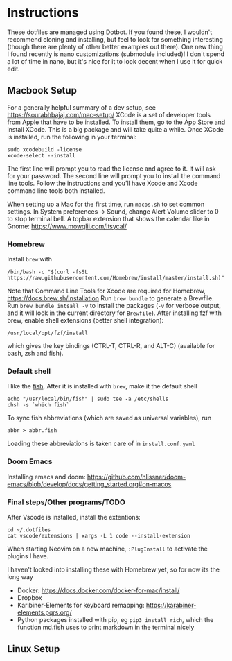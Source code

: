 # Instructions
These dotfiles are managed using Dotbot.
If you found these, I wouldn't recommend cloning and installing, but feel to look
for something interesting (though there are plenty of other better examples out there).
One new thing I found recently is nano customizations (submodule included)!
I don't spend a lot of time in nano, but it's nice for it to look decent when I use
it for quick edit.

## Macbook Setup
For a generally helpful summary of a dev setup, see <https://sourabhbajaj.com/mac-setup/>
XCode is a set of developer tools from Apple that have to be installed.
To install them, go to the App Store and install XCode. This is a big package and
will take quite a while.
Once XCode is installed, run the following in your terminal:
```shell
sudo xcodebuild -license
xcode-select --install
```
The first line will prompt you to read the license and agree to it.
It will ask for your password.
The second line will prompt you to install the command line tools.
Follow the instructions and you’ll have Xcode and Xcode command line tools both
installed.

When setting up a Mac for the first time, run `macos.sh` to set common settings.
In System preferences -> Sound, change Alert Volume slider to 0 to stop terminal bell.
A topbar extension that shows the calendar like in Gnome: <https://www.mowglii.com/itsycal/>

### Homebrew
Install `brew` with
```shell
/bin/bash -c "$(curl -fsSL https://raw.githubusercontent.com/Homebrew/install/master/install.sh)"
```
Note that Command Line Tools for Xcode are required for Homebrew,
<https://docs.brew.sh/Installation>
Run `brew bundle` to generate a Brewfile.
Run `brew bundle intsall -v` to install the packages (`-v` for verbose output,
and it will look in the current directory for `Brewfile`).
After installing fzf with brew, enable shell extensions (better shell integration):
```shell
/usr/local/opt/fzf/install
```
which gives the key bindings (CTRL-T, CTRL-R, and ALT-C) (available for bash, zsh and fish).

### Default shell
I like the [fish](https://fishshell.com/).  After it is installed with `brew`,
make it the default shell
```shell
echo "/usr/local/bin/fish" | sudo tee -a /etc/shells
chsh -s `which fish`
```
To sync fish abbreviations (which are saved as universal variables),
run 
```shell
abbr > abbr.fish
```
Loading these abbreviations is taken care of in `install.conf.yaml`

### Doom Emacs
Installing emacs and doom:
<https://github.com/hlissner/doom-emacs/blob/develop/docs/getting_started.org#on-macos>

### Final steps/Other programs/TODO
After Vscode is installed, install the extentions:
```shell
cd ~/.dotfiles
cat vscode/extensions | xargs -L 1 code --install-extension
```
When starting Neovim on a new machine, `:PlugInstall` to activate the plugins I have.

I haven't looked into installing these with Homebrew yet, so for now its the long way
- Docker: <https://docs.docker.com/docker-for-mac/install/>
- Dropbox
- Karibiner-Elements for keyboard remapping: <https://karabiner-elements.pqrs.org/>
- Python packages installed with pip, eg `pip3 install rich`, which the function md.fish
uses to print markdown in the terminal nicely

## Linux Setup
